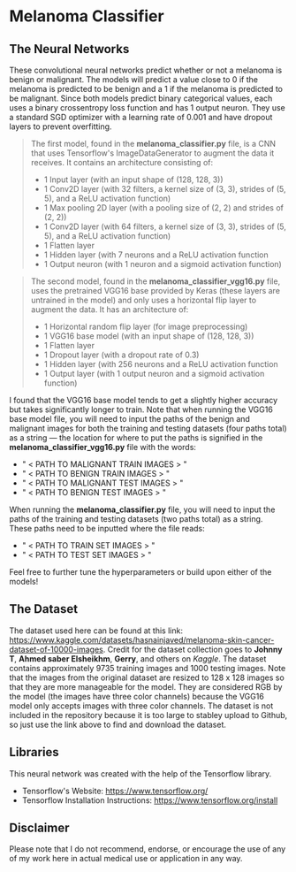 # Melanoma Classifier

## The Neural Networks
These convolutional neural networks predict whether or not a melanoma is benign or malignant. The models will predict a value close to 0 if the melanoma is predicted to be benign and a 1 if the melanoma is predicted to be malignant. Since both models predict binary categorical values, each uses a binary crossentropy loss function and has 1 output neuron. They use a standard SGD optimizer with a learning rate of 0.001 and have dropout layers to prevent overfitting.

> The first model, found in the **melanoma_classifier.py** file, is a CNN that uses Tensorflow's ImageDataGenerator to augment the data it receives. It contains an architecture consisting of:
> - 1 Input layer (with an input shape of (128, 128, 3))
> - 1 Conv2D layer (with 32 filters, a kernel size of (3, 3), strides of (5, 5), and a ReLU activation function)
> - 1 Max pooling 2D layer (with a pooling size of (2, 2) and strides of (2, 2))
> - 1 Conv2D layer (with 64 filters, a kernel size of (3, 3), strides of (5, 5), and a ReLU activation function)
> - 1 Flatten layer
> - 1 Hidden layer (with 7 neurons and a ReLU activation function
> - 1 Output neuron (with 1 neuron and a sigmoid activation function)

> The second model, found in the **melanoma_classifier_vgg16.py** file, uses the pretrained VGG16 base provided by Keras (these layers are untrained in the model) and only uses a horizontal flip layer to augment the data. It has an architecture of:
> - 1 Horizontal random flip layer (for image preprocessing)
> - 1 VGG16 base model (with an input shape of (128, 128, 3))
> - 1 Flatten layer
> - 1 Dropout layer (with a dropout rate of 0.3)
> - 1 Hidden layer (with 256 neurons and a ReLU activation function
> - 1 Output layer (with 1 output neuron and a sigmoid activation function)

I found that the VGG16 base model tends to get a slightly higher accuracy but takes significantly longer to train. Note that when running the VGG16 base model file, you will need to input the paths of the benign and malignant images for both the training and testing datasets (four paths total) as a string — the location for where to put the paths is signified in the **melanoma_classifier_vgg16.py** file with the words: 
- " < PATH TO MALIGNANT TRAIN IMAGES > " 
- " < PATH TO BENIGN TRAIN IMAGES > " 
- " < PATH TO MALIGNANT TEST IMAGES > " 
- " < PATH TO BENIGN TEST IMAGES > " 

When running the **melanoma_classifier.py** file, you will need to input the paths of the training and testing datasets (two paths total) as a string. These paths need to be inputted where the file reads:
- " < PATH TO TRAIN SET IMAGES > " 
- " < PATH TO TEST SET IMAGES > " 

Feel free to further tune the hyperparameters or build upon either of the models!

## The Dataset
The dataset used here can be found at this link: https://www.kaggle.com/datasets/hasnainjaved/melanoma-skin-cancer-dataset-of-10000-images. Credit for the dataset collection goes to **Johnny T**, **Ahmed saber Elsheikhm**, **Gerry**, and others on *Kaggle*. The dataset contains approximately 9735 training images and 1000 testing images. Note that the images from the original dataset are resized to 128 x 128 images so that they are more manageable for the model. They are considered RGB by the model (the images have three color channels) because the VGG16 model only accepts images with three color channels. The dataset is not included in the repository because it is too large to stabley upload to Github, so just use the link above to find and download the dataset.

## Libraries
This neural network was created with the help of the Tensorflow library.
- Tensorflow's Website: https://www.tensorflow.org/
- Tensorflow Installation Instructions: https://www.tensorflow.org/install

## Disclaimer
Please note that I do not recommend, endorse, or encourage the use of any of my work here in actual medical use or application in any way. 
